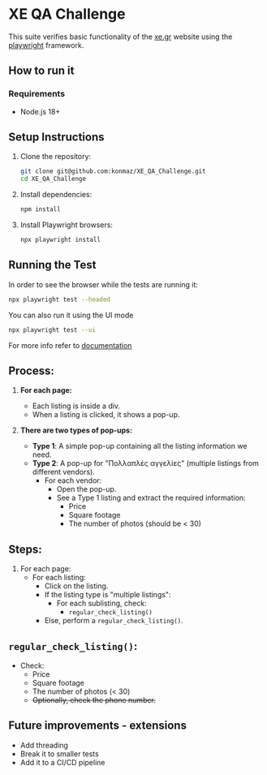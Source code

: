 # XE QA Challenge

This suite verifies basic functionality of the [xe.gr](https://www.xe.gr/property/) website using the [playwright](https://playwright.dev/) framework.

## How to run it

### Requirements
- Node.js 18+

## Setup Instructions
1. Clone the repository:
    ```bash
    git clone git@github.com:konmaz/XE_QA_Challenge.git
    cd XE_QA_Challenge
    ```
2. Install dependencies:
    ```bash
    npm install
    ```
3. Install Playwright browsers:
    ```bash
    npx playwright install
    ```

## Running the Test

In order to see the browser while the tests are running it:
```bash
npx playwright test --headed
```

You can also run it using the UI mode
```bash
npx playwright test --ui
```

For more info refer to [documentation](https://playwright.dev/docs/intro)


## Process:
1. **For each page:**
    - Each listing is inside a div.
    - When a listing is clicked, it shows a pop-up.

2. **There are two types of pop-ups:**
    - **Type 1**: A simple pop-up containing all the listing information we need.
    - **Type 2**: A pop-up for "Πολλαπλές αγγελίες" (multiple listings from different vendors).
        - For each vendor:
            - Open the pop-up.
            - See a Type 1 listing and extract the required information:
                - Price
                - Square footage
                - The number of photos (should be < 30)

## Steps:
1. For each page:
    - For each listing:
        - Click on the listing.
        - If the listing type is "multiple listings":
            - For each sublisting, check:
                - `regular_check_listing()`
        - Else, perform a `regular_check_listing()`.

## `regular_check_listing()`:
- Check:
    - Price
    - Square footage
    - The number of photos (< 30)
    - ~~Optionally, check the phone number.~~


## Future improvements - extensions 
- Add threading
- Break it to smaller tests
- Add it to a CI/CD pipeline